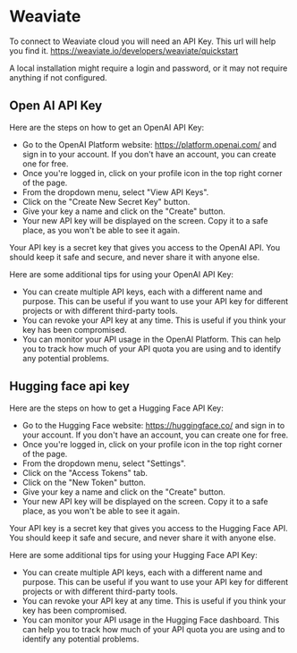# Weaviate

To connect to Weaviate cloud you will need an API Key. This url will help you find
it. https://weaviate.io/developers/weaviate/quickstart

A local installation might require a login and password, or it may not require anything if not configured.

## Open AI API Key

Here are the steps on how to get an OpenAI API Key:

* Go to the OpenAI Platform website: https://platform.openai.com/ and sign in to your account. If you don't have an
  account, you can create one for free.
* Once you're logged in, click on your profile icon in the top right corner of the page.
* From the dropdown menu, select "View API Keys".
* Click on the "Create New Secret Key" button.
* Give your key a name and click on the "Create" button.
* Your new API key will be displayed on the screen. Copy it to a safe place, as you won't be able to see it again.

Your API key is a secret key that gives you access to the OpenAI API. You should keep it safe and secure, and never
share it with anyone else.

Here are some additional tips for using your OpenAI API Key:

* You can create multiple API keys, each with a different name and purpose. This can be useful if you want to use your
  API key for different projects or with different third-party tools.
* You can revoke your API key at any time. This is useful if you think your key has been compromised.
* You can monitor your API usage in the OpenAI Platform. This can help you to track how much of your API quota you are
  using and to identify any potential problems.

## Hugging face api key

Here are the steps on how to get a Hugging Face API Key:

* Go to the Hugging Face website: https://huggingface.co/ and sign in to your account. If you don't have an account, you
  can create one for free.
* Once you're logged in, click on your profile icon in the top right corner of the page.
* From the dropdown menu, select "Settings".
* Click on the "Access Tokens" tab.
* Click on the "New Token" button.
* Give your key a name and click on the "Create" button.
* Your new API key will be displayed on the screen. Copy it to a safe place, as you won't be able to see it again.

Your API key is a secret key that gives you access to the Hugging Face API. You should keep it safe and secure, and
never share it with anyone else.

Here are some additional tips for using your Hugging Face API Key:

* You can create multiple API keys, each with a different name and purpose. This can be useful if you want to use your
  API key for different projects or with different third-party tools.
* You can revoke your API key at any time. This is useful if you think your key has been compromised.
* You can monitor your API usage in the Hugging Face dashboard. This can help you to track how much of your API quota
  you are using and to identify any potential problems.
